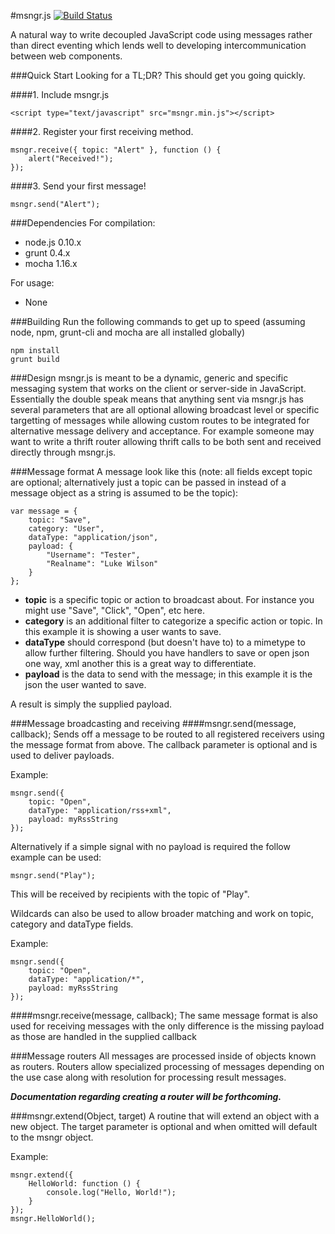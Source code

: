#msngr.js
[![Build Status](https://travis-ci.org/KrisSiegel/msngr.js.svg)](https://travis-ci.org/KrisSiegel/msngr.js/)

A natural way to write decoupled JavaScript code using messages rather than direct eventing which lends well to developing intercommunication between web components.

###Quick Start
Looking for a TL;DR? This should get you going quickly.

####1. Include msngr.js
```
<script type="text/javascript" src="msngr.min.js"></script>
```
####2. Register your first receiving method.
```
msngr.receive({ topic: "Alert" }, function () {
	alert("Received!");
});
```
####3. Send your first message!
```
msngr.send("Alert");
```

###Dependencies
For compilation:
- node.js 0.10.x
- grunt 0.4.x
- mocha 1.16.x

For usage:
- None

###Building
Run the following commands to get up to speed (assuming node, npm, grunt-cli and mocha are all installed globally)

```
npm install
grunt build
```

###Design
msngr.js is meant to be a dynamic, generic and specific messaging system that works on the client or server-side in JavaScript. Essentially the double speak means that anything sent via msngr.js has several parameters that are all optional allowing broadcast level or specific targetting of messages while allowing custom routes to be integrated for alternative message delivery and acceptance. For example someone may want to write a thrift router allowing thrift calls to be both sent and received directly through msngr.js.

###Message format
A message look like this (note: all fields except topic are optional; alternatively just a topic can be passed in instead of a message object as a string is assumed to be the topic):

```
var message = {
	topic: "Save",
	category: "User",
	dataType: "application/json",
	payload: {
		"Username": "Tester",
		"Realname": "Luke Wilson"
	}
};
```
- **topic** is a specific topic or action to broadcast about. For instance you might use "Save", "Click", "Open", etc here.
- **category** is an additional filter to categorize a specific action or topic. In this example it is showing a user wants to save.
- **dataType** should correspond (but doesn't have to) to a mimetype to allow further filtering. Should you have handlers to save or open json one way, xml another this is a great way to differentiate.
- **payload** is the data to send with the message; in this example it is the json the user wanted to save.

A result is simply the supplied payload.

###Message broadcasting and receiving
####msngr.send(message, callback);
Sends off a message to be routed to all registered receivers using the message format from above. The callback parameter is optional and is used to deliver payloads.

Example:
```
msngr.send({
	topic: "Open",
	dataType: "application/rss+xml",
	payload: myRssString
});
```

Alternatively if a simple signal with no payload is required the follow example can be used:

```
msngr.send("Play");
```
This will be received by recipients with the topic of "Play".

Wildcards can also be used to allow broader matching and work on topic, category and dataType fields.

Example:
```
msngr.send({
	topic: "Open",
	dataType: "application/*",
	payload: myRssString
});
```

####msngr.receive(message, callback);
The same message format is also used for receiving messages with the only difference is the missing payload as those are handled in the supplied callback

###Message routers
All messages are processed inside of objects known as routers. Routers allow specialized processing of messages depending on the use case along with resolution for processing result messages.

***Documentation regarding creating a router will be forthcoming.***

###msngr.extend(Object, target)
A routine that will extend an object with a new object. The target parameter is optional and when omitted will default to the msngr object.

Example:
```
msngr.extend({
	HelloWorld: function () {
		console.log("Hello, World!");
	}
});
msngr.HelloWorld();
```
